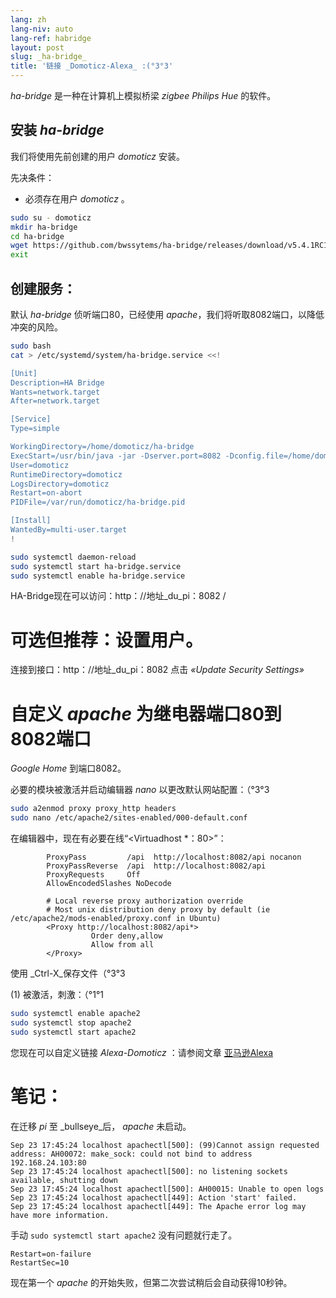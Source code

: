 ```yaml
---
lang: zh
lang-niv: auto
lang-ref: habridge
layout: post
slug: _ha-bridge_
title: '链接 _Domoticz-Alexa_ :(°3°3'
---
```


 _ha-bridge_ 是一种在计算机上模拟桥梁 _zigbee Philips Hue_ 的软件。


## 安装 _ha-bridge_
我们将使用先前创建的用户 _domoticz_ 安装。

先决条件：
* 必须存在用户 _domoticz_ 。

```bash
sudo su - domoticz
mkdir ha-bridge
cd ha-bridge
wget https://github.com/bwssytems/ha-bridge/releases/download/v5.4.1RC1/ha-bridge-5.4.1RC1.jar -O ha-bridge.jar
exit
```


## 创建服务：
默认 _ha-bridge_ 侦听端口80，已经使用 _apache_，我们将听取8082端口，以降低冲突的风险。

``` bash
sudo bash
cat > /etc/systemd/system/ha-bridge.service <<!

[Unit]
Description=HA Bridge
Wants=network.target
After=network.target

[Service]
Type=simple

WorkingDirectory=/home/domoticz/ha-bridge
ExecStart=/usr/bin/java -jar -Dserver.port=8082 -Dconfig.file=/home/domoticz/ha-bridge/data/habridge.config /home/domoticz/ha-bridge/ha-bridge.jar
User=domoticz
RuntimeDirectory=domoticz
LogsDirectory=domoticz
Restart=on-abort
PIDFile=/var/run/domoticz/ha-bridge.pid

[Install]
WantedBy=multi-user.target
!

sudo systemctl daemon-reload
sudo systemctl start ha-bridge.service
sudo systemctl enable ha-bridge.service
```

HA-Bridge现在可以访问：http：//地址_du_pi：8082 /

# 可选但推荐：设置用户。
连接到接口：http：//地址_du_pi：8082
点击 _«Update Security Settings»_

# 自定义 _apache_ 为继电器端口80到8082端口
_Google Home_ 到端口8082。

必要的模块被激活并启动编辑器 _nano_ 以更改默认网站配置：（°3°3

``` bash
sudo a2enmod proxy proxy_http headers
sudo nano /etc/apache2/sites-enabled/000-default.conf
```

在编辑器中，现在有必要在线“<Virtuadhost *：80>”：
```
        ProxyPass         /api  http://localhost:8082/api nocanon
        ProxyPassReverse  /api  http://localhost:8082/api
        ProxyRequests     Off
        AllowEncodedSlashes NoDecode

        # Local reverse proxy authorization override
        # Most unix distribution deny proxy by default (ie /etc/apache2/mods-enabled/proxy.conf in Ubuntu)
        <Proxy http://localhost:8082/api*>
                  Order deny,allow
                  Allow from all
        </Proxy>
```
使用 _Ctrl-X_保存文件（°3°3

(1) 被激活，刺激：（°1°1

```bash
sudo systemctl enable apache2
sudo systemctl stop apache2
sudo systemctl start apache2
```

您现在可以自定义链接 _Alexa-Domoticz_ ：请参阅文章
[亚马逊Alexa](2021-08-14-alexa.md)

# 笔记：
在迁移 _pi_ 至 _bullseye_后， _apache_ 未启动。
```
Sep 23 17:45:24 localhost apachectl[500]: (99)Cannot assign requested address: AH00072: make_sock: could not bind to address 192.168.24.103:80
Sep 23 17:45:24 localhost apachectl[500]: no listening sockets available, shutting down
Sep 23 17:45:24 localhost apachectl[500]: AH00015: Unable to open logs
Sep 23 17:45:24 localhost apachectl[449]: Action 'start' failed.
Sep 23 17:45:24 localhost apachectl[449]: The Apache error log may have more information.
```

手动 `sudo systemctl start apache2` 没有问题就行走了。
```
Restart=on-failure
RestartSec=10
```

现在第一个 _apache_ 的开始失败，但第二次尝试稍后会自动获得10秒钟。

